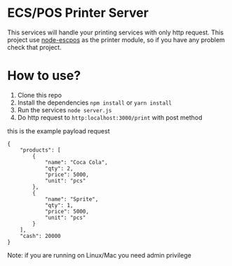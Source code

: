 # ECS/POS Printer Server
This services will handle your printing services with only http request. This project use [node-escpos](https://github.com/song940/node-escpos) as the printer module, so if you have any problem check that project.

# How to use?
1. Clone this repo
2. Install the dependencies `npm install` or `yarn install`
3. Run the services `node server.js`
4. Do http request to `http:localhost:3000/print` with post method

this is the example payload request
```
{
	"products": [
		{
			"name": "Coca Cola",
			"qty": 2,
			"price": 5000,
			"unit": "pcs"
		},
		{
			"name": "Sprite",
			"qty": 1,
			"price": 5000,
			"unit": "pcs"
		}
	],
	"cash": 20000
}
```
Note: if you are running on Linux/Mac you need admin privilege

